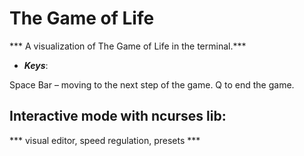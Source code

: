 # The Game of Life

*** A visualization of The Game of Life in the terminal.***

* ***Keys***:

Space Bar – moving to the next step of the game.
Q to end the game.

## Interactive mode with ncurses lib:
*** visual editor, speed regulation, presets ***
